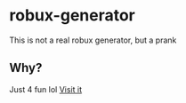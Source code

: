 # robux-generator
This is not a real robux generator, but a prank
## Why?
Just 4 fun lol
[Visit it](https://nicerwritter27.github.io/robux-generator/)
